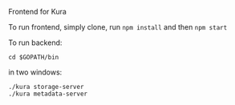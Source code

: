 Frontend for Kura

To run frontend, simply clone, run `npm install` and then `npm start`

To run backend:
```
cd $GOPATH/bin
```
in two windows:

```
./kura storage-server
./kura metadata-server
```